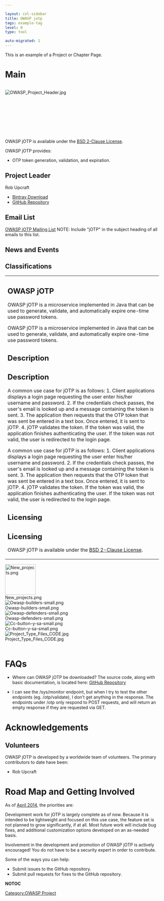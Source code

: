 ```yaml
---

layout: col-sidebar
title: OWASP jotp
tags: example-tag
level: 0
type: tool

auto-migrated: 1
---
```


This is an example of a Project or Chapter Page.
# Main

<div style="width:100%;height:160px;border:0,margin:0;overflow: hidden;">

![OWASP_Project_Header.jpg](OWASP_Project_Header.jpg
"OWASP_Project_Header.jpg")

</div>

<table>
<tbody>
<tr class="odd">
<td><h2 id="owasp_jotp">OWASP jOTP</h2>
<p>OWASP jOTP is a microservice implemented in Java that can be used to generate, validate, and automatically expire one-time use password tokens.</p>
<p>OWASP jOTP is a microservice implemented in Java that can be used to generate, validate, and automatically expire one-time use password tokens.</p>
<h2 id="description">Description</h2>
<h2 id="description">Description</h2>
<p>A common use case for jOTP is as follows: 1. Client applications displays a login page requesting the user enter his/her username and password. 2. If the credentials check passes, the user's email is looked up and a message containing the token is sent. 3. The application then requests that the OTP token that was sent be entered in a text box. Once entered, it is sent to jOTP. 4. jOTP validates the token. If the token was valid, the application finishes authenticating the user. If the token was not valid, the user is redirected to the login page.</p>
<p>A common use case for jOTP is as follows: 1. Client applications displays a login page requesting the user enter his/her username and password. 2. If the credentials check passes, the user's email is looked up and a message containing the token is sent. 3. The application then requests that the OTP token that was sent be entered in a text box. Once entered, it is sent to jOTP. 4. jOTP validates the token. If the token was valid, the application finishes authenticating the user. If the token was not valid, the user is redirected to the login page.</p>
<h2 id="licensing">Licensing</h2>
<h2 id="licensing">Licensing</h2>
<p>OWASP jOTP is available under the <a href="http://opensource.org/licenses/BSD-2-Clause">BSD 2-Clause License</a>.</p></td>
<p>OWASP jOTP is available under the <a href="http://opensource.org/licenses/BSD-2-Clause">BSD 2-Clause License</a>.</p></td>
<p>OWASP jOTP provides:</p>
<ul>
<li>OTP token generation, validation, and expiration.</li>
</ul>
<h2 id="project_leader">Project Leader</h2>
<p>Rob Upcraft</p></td>
<ul>
<li><a href="https://bintray.com/upcrob/generic/jOTP/_latestVersion">Bintray Download</a></li>
<li><a href="https://github.com/upcrob/jOTP">GitHub Repository</a></li>
</ul>
<h2 id="email_list">Email List</h2>
<p><a href="https://lists.owasp.org/mailman/listinfo/owasp_jotp_project">OWASP jOTP Mailing List</a> NOTE: Include "jOTP" in the subject heading of all emails to this list.</p>
<h2 id="news_and_events">News and Events</h2>
<h2 id="classifications">Classifications</h2>
<table>
<tbody>
<tr class="odd">
<img src="New_projects.png" title="New_projects.png" alt="New_projects.png" width="100" /><figcaption>New_projects.png</figcaption>
</figure></td>
<img src="Owasp-builders-small.png" title="Owasp-builders-small.png" alt="Owasp-builders-small.png" /><figcaption>Owasp-builders-small.png</figcaption>
</figure></td>
</tr>
<tr class="even">
<img src="Owasp-defenders-small.png" title="Owasp-defenders-small.png" alt="Owasp-defenders-small.png" /><figcaption>Owasp-defenders-small.png</figcaption>
</figure></td>
</tr>
<tr class="odd">
<img src="Cc-button-y-sa-small.png" title="Cc-button-y-sa-small.png" alt="Cc-button-y-sa-small.png" /><figcaption>Cc-button-y-sa-small.png</figcaption>
</figure></td>
</tr>
<tr class="even">
<img src="Project_Type_Files_CODE.jpg" title="Project_Type_Files_CODE.jpg" alt="Project_Type_Files_CODE.jpg" /><figcaption>Project_Type_Files_CODE.jpg</figcaption>
</figure></td>
</tr>
</tbody>
</table></td>
</tr>
</tbody>
</table>

# FAQs

  - Where can OWASP jOTP be downloaded?
    The source code, along with basic documentation, is located here:
    [GitHub Repository](https://github.com/upcrob/jOTP)

<!-- end list -->

  - I can see the /sys/monitor endpoint, but when I try to test the
    other endpoints (eg. /otp/validate), I don't get anything in the
    response.
    The endpoints under /otp only respond to POST requests, and will
    return an empty response if they are requested via GET.

# Acknowledgements

## Volunteers

OWASP jOTP is developed by a worldwide team of volunteers. The primary
contributors to date have been:

  - Rob Upcraft

# Road Map and Getting Involved

As of
[April 2014](https://www.owasp.org/index.php/Projects/OWASP_JOTP_Project/Roadmap),
the priorities are:

Development work for jOTP is largely complete as of now. Because it is
intended to be lightweight and focused on this use case, the feature set
is not planned to grow significantly, if at all. Most future work will
include bug fixes, and additional customization options developed on an
as-needed basis.

Involvement in the development and promotion of OWASP jOTP is actively
encouraged\! You do not have to be a security expert in order to
contribute.

Some of the ways you can help:

  - Submit issues to the GitHub repository.
  - Submit pull requests for fixes to the GitHub repository.

__NOTOC__ <headertabs />

[Category:OWASP Project](Category:OWASP_Project "wikilink")
